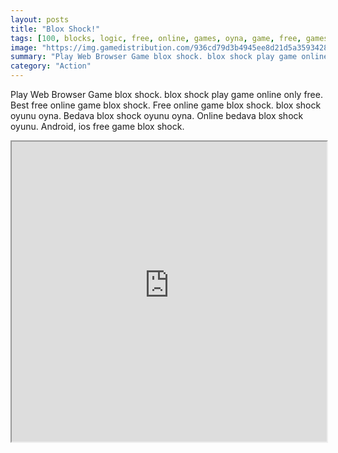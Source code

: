 ```yaml
---
layout: posts
title: "Blox Shock!"
tags: [100, blocks, logic, free, online, games, oyna, game, free, games, play, play, games]
image: "https://img.gamedistribution.com/936cd79d3b4945ee8d21d5a35934287b.jpg"
summary: "Play Web Browser Game blox shock. blox shock play game online only free. Best free online game blox shock. Free online game blox shock. blox shock oyunu oyna. Bedava blox shock oyunu oyna. Online bedava blox shock oyunu. Android, ios free game blox shock."
category: "Action"
---
```


Play Web Browser Game blox shock. blox shock play game online only free. Best free online game blox shock. Free online game blox shock. blox shock oyunu oyna. Bedava blox shock oyunu oyna. Online bedava blox shock oyunu. Android, ios free game blox shock.

<iframe width="100%" height="480px;" src="https://html5.gamedistribution.com/936cd79d3b4945ee8d21d5a35934287b/"></iframe>